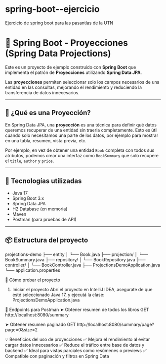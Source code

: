 # spring-boot--ejercicio
Ejercicio de spring boot para las pasantías de la UTN

# 📘 Spring Boot - Proyecciones (Spring Data Projections)

Este es un proyecto de ejemplo construido con **Spring Boot** que implementa el patrón de **Proyecciones** utilizando **Spring Data JPA**.

Las **proyecciones** permiten seleccionar solo los campos necesarios de una entidad en las consultas, mejorando el rendimiento y reduciendo la transferencia de datos innecesarios.

---

## 🧠 ¿Qué es una Proyección?

En Spring Data JPA, una **proyección** es una técnica para definir qué datos queremos recuperar de una entidad sin traerla completamente. Esto es útil cuando solo necesitamos una parte de los datos, por ejemplo para mostrar en una tabla, resumen, vista previa, etc.

Por ejemplo, en vez de obtener una entidad `Book` completa con todos sus atributos, podemos crear una interfaz como `BookSummary` que solo recupere el `title`, `author` y `price`.

---

## 🧱 Tecnologías utilizadas

- Java 17
- Spring Boot 3.x
- Spring Data JPA
- H2 Database (en memoria)
- Maven
- Postman (para pruebas de API)

---

## 📦 Estructura del proyecto

  projections-demo
  ├── entity
  │ └── Book.java
  ├── projection/
  │ └── BookSummary.java
  ├── repository/
  │ └── BookRepository.java
  ├── controller/
  │ └── BookController.java
  ├── ProjectionsDemoApplication.java
  └── application.properties

🧪 Cómo probar el proyecto
1. Iniciar el proyecto
Abrí el proyecto en IntelliJ IDEA, asegurate de que esté seleccionado Java 17, y ejecutá la clase:  ProjectionsDemoApplication.java

📮 Endpoints para Postman
➤ Obtener resumen de todos los libros
GET http://localhost:8080/summary

➤ Obtener resumen paginado
GET http://localhost:8080/summary/page?page=0&size=2

💡 Beneficios del uso de proyecciones
✅ Mejora el rendimiento al evitar cargar datos innecesarios
✅ Reduce el tráfico entre base de datos y backend
✅ Ideal para vistas parciales como resúmenes o previews
✅ Compatible con paginación y filtros en Spring Data



